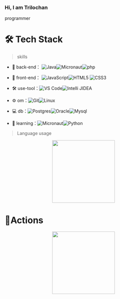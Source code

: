 <h3> Hi, I am Trilochan </h3>

  programmer


# 🛠 Tech Stack

> skills

- 🔭 back-end： ![Java](https://img.shields.io/badge/-Java-gray?style=flat-circle&logo=java)![Micronaut](https://img.shields.io/badge/-Micronaut-green?style=flat-circle&logo=Micronaut)![php](https://img.shields.io/badge/-php-green?style=flat-circle&logo=php)

- 👯 front-end： ![JavaScript](https://img.shields.io/badge/-JavaScript-yellow?style=flat-circle&logo=javascript)![HTML5](https://img.shields.io/badge/-HTML5-yellow?style=flat-circle&logo=html5) ![CSS3](https://img.shields.io/badge/-CSS3-yellow?style=flat-circle&logo=css3)

- :hammer_and_wrench: use-tool：![VS Code](https://img.shields.io/badge/-VSCode-blue?style=flat-circle&logo=VSCode)![Intelli JIDEA](https://img.shields.io/badge/-IntelliJIDEA-black?style=flat-circle&logo=IntelliJIDEA) 

- ⚙️ om：![Git](https://img.shields.io/badge/-Git-yellow?style=flat-circle&logo=git)![Linux](https://img.shields.io/badge/-Linux-gray?style=flat-circle&logo=Linux)

- 💻 db：![Postgres](https://img.shields.io/badge/-Postgres-blue?style=flat-circle&logo=Postgres)![Oracle](https://img.shields.io/badge/-Oracle-red?style=flat-circle&logo=Oracle)![Mysql](https://img.shields.io/badge/-Mysql-white?style=flat-circle&logo=mysql)
- 🌱 learning：![Micronaut](https://img.shields.io/badge/-Micronaut-yellow?style=flat-circle&logo=Micronaut)![Python](https://img.shields.io/badge/-Python-green?style=flat-circle&logo=Python)

> Language usage

<div align="center">
    <img height="200px" src="https://github-readme-stats-api-holic-x.vercel.app/api/top-langs/?username=holic-x&theme=dark&layout=compact"/>
</div>


# 🔭Actions

<div align="center">
    <img height="200px" src="https://github-readme-streak-stats.herokuapp.com/?user=trylow10&theme=dark" />
 
</div>


